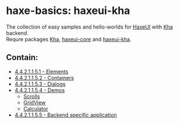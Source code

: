 haxe-basics: haxeui-kha
=========================

The collection of easy samples and hello-worlds for [HaxeUI](https://github.com/haxeui/haxeui-core) with [Kha](http://kha.tech/) backend.<br/>
Requre packages [Kha](http://kha.tech/download), [haxeui-core](https://github.com/haxeui/haxeui-core) and [haxeui-kha](https://github.com/haxeui/haxeui-kha).

## Contain:

* [4.4.2.1.1.5.1 - Elements](./4.4.2.1.1.5.1_Elements)
* [4.4.2.1.1.5.2 - Containers](./4.4.2.1.1.5.2_Containers)
* [4.4.2.1.1.5.3 - Dialogs](./4.4.2.1.1.5.2_Dialogs)
* [4.4.2.1.1.5.4 - Demos](./4.4.2.1.1.5.4_Demos)
  * [Scrolls](./4.4.2.1.1.5.4_Demos/Scrolls)
  * [GridView](./4.4.2.1.1.5.4_Demos/GridView)
  * [Calculator](./4.4.2.1.1.5.4_Demos/Calculator)
* [4.4.2.1.1.5.5 - Backend specific application](./4.4.2.1.1.5.5_BackendSpecificApp)
